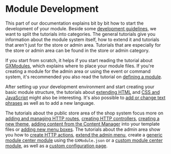 # Module Development

This part of our documentation explains bit by bit how to start the development of your module. Beside some
[development guidelines], we want to split the tutorials into categories. The general tutorials give you information
about the module system itself, how to extend it and tutorials that aren't just for the store or admin area.
Tutorials that are especially for the store or admin area can be found in the store or admin category.

If you start from scratch, it helps if you start reading the tutorial about [GXModules], which explains where to
place your module files. If you're creating a module for the admin area or using the event or command system, it's
recommended you also read the tutorial on [defining a module].

After setting up your development environment and start creating your basic module structure, the tutorials about
[extending HTML] and [CSS and JavaScript] might also be interesting. It's also possible to [add or change text phrases]
as well as to add a new language.

The tutorials about the public store area of the shop system focus more on [adding and managing HTTP routes],
[creating HTTP controllers], [creating a new theme], [adding content from the Content Manager] into your template
files or [adding new menu boxes]. The tutorials about the admin area show you how to [create HTTP actions], [extend
the admin menu], create a [generic module center module] using the `GXModule.json` or a [custom module center module],
as well as a [custom configuration page].



[development guidelines]: ./guidelines.md
[GXModules]: ./general/gx-modules.md
[defining a module]: ./general/defining-a-module.md
[extending HTML]: ./general/extending-html.md
[CSS and JavaScript]: ./general/extending-css-js.md
[add or change text phrases]: ./general/languages-text-phrases.md
[creating HTTP controllers]: ./store/creating-http-controller.md
[creating a new theme]: ./store/creating-theme.md
[adding content from the Content Manager]: ./store/include-content-manager-content.md
[adding new menu boxes]: ./store/creating-menu-boxes.md
[adding and managing HTTP routes]: ./admin/define-http-routes.md
[create HTTP actions]: ./admin/http-actions.md
[extend the admin menu]: ./admin/admin-menu-json.md
[generic module center module]: ./admin/gx-modules-json.md
[custom module center module]: ./admin/custom-module-center-module.md
[custom configuration page]: ./admin/custom-configuration-page.md
